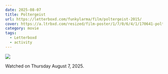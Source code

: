 ```yaml
---
date: 2025-08-07
title: Poltergeist
url: https://letterboxd.com/funkylarma/film/poltergeist-2015/
cover: https://a.ltrbxd.com/resized/film-poster/1/7/0/6/4/1/170641-poltergeist-0-600-0-900-crop.jpg?v=ad601447e2
category: movie
tags:
  - Letterboxd
  - activity
---
```


![](https://a.ltrbxd.com/resized/film-poster/1/7/0/6/4/1/170641-poltergeist-0-600-0-900-crop.jpg?v=ad601447e2)

Watched on Thursday August 7, 2025.
